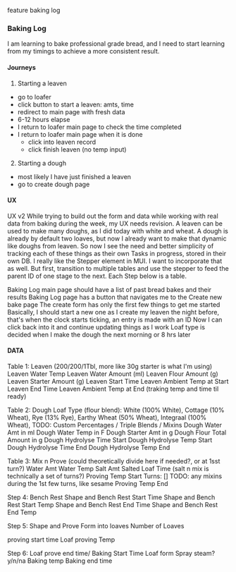 feature baking log
### Baking Log
I am learning to bake professional grade bread, and I need to start learning from my timings to achieve a more consistent result.

#### Journeys
1. Starting a leaven
- go to loafer
- click button to start a leaven: amts, time
- redirect to main page with fresh data
- 6-12 hours elapse
- I return to loafer main page to check the time completed
- I return to loafer main page when it is done
  - click into leaven record
  - click finish leaven (no temp input)

2. Starting a dough
- most likely I have just finished a leaven
- go to create dough page


#### UX
UX v2
While trying to build out the form and data while working with real data from baking during the week, my UX needs revision.
A leaven can be used to make many doughs, as I did today with white and wheat.
A dough is already by default two loaves, but now I already want to make that dynamic like doughs from leaven.
So now I see the need and better simplicity of tracking each of these things as their own Tasks in progress, stored in their own DB. 
I really like the Stepper element in MUI. I want to incorporate that as well.
But first, transition to multiple tables and use the stepper to feed the parent ID of one stage to the next. Each Step below is a table.


Baking Log main page should have a list of past bread bakes and their results
Baking Log page has a button that navigates me to the Create new bake page
The create form has only the first few things to get me started
Basically, I should start a new one as I create my leaven the night before, that's when the clock starts ticking, an entry is made with an ID
Now I can click back into it and continue updating things as I work
Loaf type is decided when I make the dough the next morning or 8 hrs later


#### DATA
Table 1: Leaven
(200/200/1Tbl, more like 30g starter is what I'm using)
Leaven Water Temp
Leaven Water Amount (ml)
Leaven Flour Amount (g) 
Leaven Starter Amount (g)
Leaven Start Time
Leaven Ambient Temp at Start
Leaven End Time
Leaven Ambient Temp at End (traking temp and time til ready)

Table 2: Dough
Loaf Type (flour blend): White (100% White), Cottage (10% Wheat), Rye (13% Rye), Earthy Wheat (50% Wheat), Integraal (100% Wheat), TODO: Custom Percentages / Triple Blends / Mixins
Dough Water Amt in ml
Dough Water Temp in F
Dough Starter Amt in g
Dough Flour Total Amount in g
Dough Hydrolyse Time Start
Dough Hydrolyse Temp Start
Dough Hydrolyse Time End
Dough Hydrolyse Temp End

Table 3: Mix n Prove (could theoretically divide here if needed?, or at 1sst turn?)
Water Amt
Water Temp
Salt Amt
Salted Loaf Time (salt n mix is technically a set of turns?)
Proving Temp Start
Turns: [] TODO: any mixins during the 1st few turns, like sesame
Proving Temp End

Step 4: Bench Rest
Shape and Bench Rest Start Time
Shape and Bench Rest Start Temp
Shape and Bench Rest End Time
Shape and Bench Rest End Temp


Step 5: Shape and Prove
Form into loaves
Number of Loaves

proving start time
Loaf proving Temp

Step 6:
Loaf prove end time/ Baking Start Time
Loaf form
Spray steam? y/n/na
Baking temp
Baking end time
